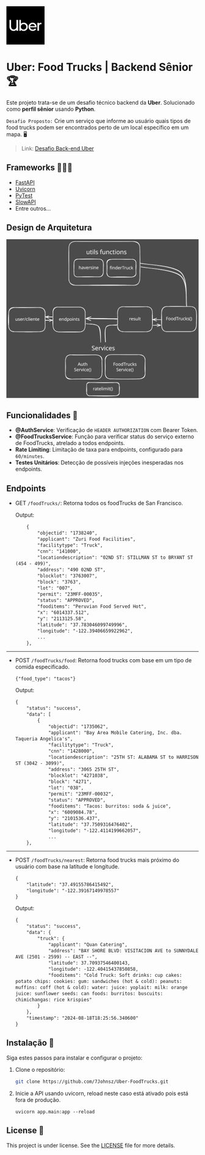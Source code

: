 <img src="/.github/uber.png" width=100px>

# Uber: Food Trucks | Backend Sênior 🏆

Este projeto trata-se de um desafio técnico backend da **Uber**. Solucionado como **perfil sênior** usando **Python**.

`Desafio Proposto:` Crie um serviço que informe ao usuário quais tipos de food trucks podem ser encontrados perto de um local específico em um mapa. 🖥

> Link: <a href="https://github.com/uber-archive/coding-challenge-tools/blob/master/coding_challenge.md">Desafio Back-end Uber</a>

## Frameworks 👩🏿‍💻

- <a href="https://fastapi.tiangolo.com/">FastAPI</a>
- <a href="https://www.uvicorn.org/">Uvicorn</a>
- <a href="https://docs.pytest.org/en/stable/">PyTest</a>
- <a href="https://pypi.org/project/slowapi/">SlowAPI</a>
- Entre outros...

## Design de Arquitetura

<img src="/.github/arquitetura.svg" width=1000px>

## Funcionalidades 🔧

- **@AuthService**: Verificação de `HEADER AUTHORIZATION` com Bearer Token.
- **@FoodTrucksService**: Função para verificar status do serviço externo de FoodTrucks, atrelado a todos endpoints.
- **Rate Limiting**: Limitação de taxa para endpoints, configurado para `60/minutes`.
- **Testes Unitários**: Detecção de possíveis injeções inesperadas nos endpoints.

## Endpoints

- GET `/foodTrucks/`: Retorna todos os foodTrucks de San Francisco.

  Output:

  ```
      {
          "objectid": "1738240",
          "applicant": "Zuri Food Facilities",
          "facilitytype": "Truck",
          "cnn": "141000",
          "locationdescription": "02ND ST: STILLMAN ST to BRYANT ST (454 - 499)",
          "address": "490 02ND ST",
          "blocklot": "3763007",
          "block": "3763",
          "lot": "007",
          "permit": "23MFF-00035",
          "status": "APPROVED",
          "fooditems": "Peruvian Food Served Hot",
          "x": "6014337.512",
          "y": "2113125.58",
          "latitude": "37.783046099749996",
          "longitude": "-122.39406659922962",
          ...
      },
  ```

---

- POST `/foodTrucks/food`: Retorna food trucks com base em um tipo de comida especificado.

  ```
  {"food_type": "tacos"}
  ```

  Output:

  ```
  {
      "status": "success",
      "data": [
          {
              "objectid": "1735062",
              "applicant": "Bay Area Mobile Catering, Inc. dba. Taqueria Angelica's",
              "facilitytype": "Truck",
              "cnn": "1428000",
              "locationdescription": "25TH ST: ALABAMA ST to HARRISON ST (3042 - 3099)",
              "address": "3065 25TH ST",
              "blocklot": "4271038",
              "block": "4271",
              "lot": "038",
              "permit": "23MFF-00032",
              "status": "APPROVED",
              "fooditems": "Tacos: burritos: soda & juice",
              "x": "6009084.78",
              "y": "2101536.437",
              "latitude": "37.7509316476402",
              "longitude": "-122.4114199662057",
              ...
      },

  ```

---

- POST `/foodTrucks/nearest`: Retorna food trucks mais próximo do usuário com base na latitude e longitude.

  ```
  {
      "latitude": "37.49155786415492",
      "longitude": "-122.39167149978557"
  }
  ```

  Output:

  ```
  {
      "status": "success",
      "data": {
          "truck": {
              "applicant": "Quan Catering",
              "address": "BAY SHORE BLVD: VISITACION AVE to SUNNYDALE AVE (2501 - 2599) -- EAST --",
              "latitude": 37.70937546400143,
              "longitude": -122.40415437850858,
              "fooditems": "Cold Truck: Soft drinks: cup cakes: potato chips: cookies: gum: sandwiches (hot & cold): peanuts: muffins: coff (hot & cold): water: juice: yoplait: milk: orange juice: sunflower seeds: can foods: burritos: buscuits: chimichangas: rice krispies"
          }
      },
      "timestamp": "2024-08-18T18:25:56.340600"
  }

  ```

## Instalação 📂

Siga estes passos para instalar e configurar o projeto:

1. Clone o repositório:
   ```bash
   git clone https://github.com/7Johnsz/Uber-FoodTrucks.git
   ```
2. Inicie a API usando uvicorn, reload neste caso está ativado pois está fora de produção.
   ```console
   uvicorn app.main:app --reload
   ```

## License 📘

This project is under license. See the [LICENSE](LICENSE) file for more details.
